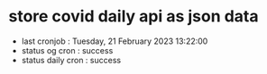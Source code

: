 # store covid daily api as json data

- last cronjob : Tuesday, 21 February 2023 13:22:00
- status og cron : success
- status daily cron : success
      
      